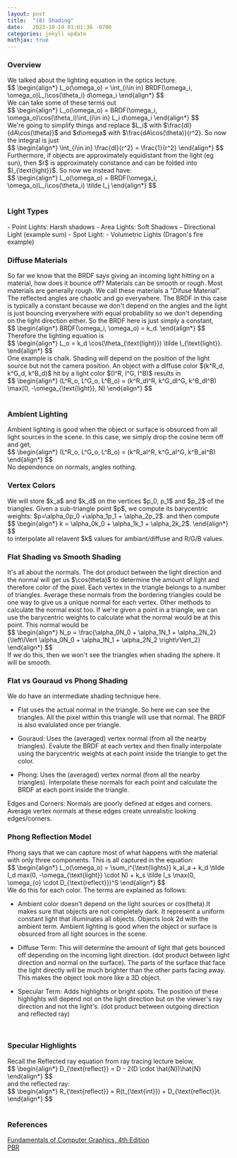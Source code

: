 ```yaml
---
layout: post
title:  "(8) Shading"
date:   2023-10-19 01:01:36 -0700
categories: jekyll update
mathjax: true
---
```

<!------------------------------------------------------------------------------------>
<h3>Overview</h3>
We talked about the lighting equation in the optics lecture.
<div>
$$
\begin{align*}
L_o(\omega_o) = \int_{i\in in} BRDF(\omega_i, \omega_o)L_i\cos(\theta_i) d\omega_i
\end{align*}
$$
</div>
We can take some of these terms out
<div>
$$
\begin{align*}
L_o(\omega_o) = BRDF(\omega_i, \omega_o)\cos(\theta_i)\int_{i\in in} L_i d\omega_i
\end{align*}
$$
</div>
We're going to simplify things and replace $L_i$ with $\frac{dI}{dA\cos(\theta)}$ and $d\omega$ with $\frac{dA\cos(\theta)}{r^2}. So now the integral is just
<div>
$$
\begin{align*}
\int_{i\in in} \frac{dI}{r^2} = \frac{1}{r^2}
\end{align*}
$$
</div>
Furthermore, if objects are approximately equidistant from the light (eg sun), then $r$ is approximately constance and can be folded into $I_{\text{light}}$. So now we instead have:
<div>
$$
\begin{align*}
L_o(\omega_o) = BRDF(\omega_i, \omega_o)L_i\cos(\theta_i) \tilde I_j
\end{align*}
$$
</div>
<br>
<!------------------------------------------------------------------------------------>
<h3>Light Types</h3>
- Point Lights: Harsh shadows
- Area Lights: Soft Shadows
- Directional Light (example sum)
- Spot Light: 
- Volumetric Lights (Dragon's fire example)
<br>
<!------------------------------------------------------------------------------------>
<h3>Diffuse Materials</h3>
So far we know that the BRDF says giving an incoming light hitting on a material, how does it bounce off? Materials can be smooth or rough. Most materials are generally rough. We call these materials a "Difuse Material". The reflected angles are chaotic and go everywhere. The BRDF in this case is typically a constant because we don't depend on the angles and the light is just bouncing everywhere with equal probability so we don't depending on the light direction either. So the BRDF here is just simply a constant,
<div>
$$
\begin{align*}
BRDF(\omega_i, \omega_o) = k_d.
\end{align*}
$$
</div>
Therefore the lighting equation is 
<div>
$$
\begin{align*}
L_o = k_d \cos(\theta_{\text{light}}) \tilde I_{\text{light}}.
\end{align*}
$$
</div>
One example is chalk. Shading will depend on the position of the light source but not the camera position. An object with a diffuse color $(k^R_d, k^G_d, k^B_d)$ hit by a light color $(I^R, I^G, I^B)$ results in
<div>
$$
\begin{align*}
(L^R_o, L^G_o, L^B_o) = (k^R_dI^R, k^G_dI^G, k^B_dI^B) \max(0, -\omega_{\text{light}}, N)
\end{align*}
$$
</div>
<br>
<!------------------------------------------------------------------------------------>
<h3>Ambient Lighting</h3>
Ambient lighting is good when the object or surface is obsurced from all light sources in the scene. In this case, we simply drop the cosine term off and get,
<div>
$$
\begin{align*}
(L^R_o, L^G_o, L^B_o) = (k^R_aI^R, k^G_aI^G, k^B_aI^B)
\end{align*}
$$
</div>
No dependence on normals, angles nothing.
<br>
<!------------------------------------------------------------------------------------>
<h3>Vertex Colors</h3>
We will store $k_a$ and $k_d$ on the vertices $p_0, p_1$ and $p_2$ of the triangles. Given a sub-triangle point $p$, we compute its barycentric weights: $p=\alpha_0p_0 +\alpha_1p_1 + \alpha_2p_2$. and then compute
<div>
$$
\begin{align*}
k = \alpha_0k_0 + \alpha_1k_1 + \alpha_2k_2$.
\end{align*}
$$
</div>
to interpolate all relavent $k$ values for ambiant/diffuse and R/G/B values.
<br>
<!------------------------------------------------------------------------------------>
<h3>Flat Shading vs Smooth Shading</h3>
It's all about the normals. The dot product between the light direction and the normal will get us $\cos(theta)$ to determine the amount of light and therefore color of the pixel. Each vertex in the triangle belongs to a number of triangles. Average these normals from the bordering triangles could be one way to give us a unique normal for each vertex. Other methods to calculate the normal exist too. If we're given a point in a triangle, we can use the barycentric weights to calculate what the normal would be at this point. This normal would be
<div>
$$
\begin{align*}
N_p = \frac{\alpha_0N_0 + \alpha_1N_1 + \alpha_2N_2}{\left\lVert \alpha_0N_0 + \alpha_1N_1 + \alpha_2N_2 \right\rVert_2}
\end{align*}
$$
</div>
If we do this, then we won't see the triangles when shading the sphere. It will be smooth.
<br>
<!------------------------------------------------------------------------------------>
<h3>Flat vs Gouraud vs Phong Shading</h3>
We do have an intermediate shading technique here.

- Flat uses the actual normal in the triangle. So here we can see the triangles. All the pixel within this triangle will use that normal. The BRDF is also evalulated once per triangle.

- Gouraud: Uses the (averaged) vertex normal (from all the nearby triangles). Evalute the BRDF at each vertex and then finally interpolate using the barycentric weights at each point inside the triangle to get the color.

- Phong: Uses the (averaged) vertex normal (from all the nearby triangles). Interpolate these normals for each point and calculate the BRDF at each point inside the triangle.

Edges and Corners:
Normals are poorly defined at edges and corners. Average vertex normals at these edges create unrealistic looking edges/corners. 
<br>
<!------------------------------------------------------------------------------------>
<h3>Phong Reflection Model</h3>
Phong says that we can capture most of what happens with the material with only three components. This is all captured in the equation:
<div>
$$
\begin{align*}
L_o(\omega_o) = \sum_i^{\text{lights}} k_aI_a + k_d \tilde I_d max(0, -\omega_{\text{light}} \cdot N) + k_s \tilde I_s \max(0, \omega_{o} \cdot D_{\text{reflect}})^S
\end{align*}
$$
</div>
We do this for each color. The terms are explained as follows:

- Ambient color doesn't depend on the light sources or cos(theta).It makes sure that objects are not completely dark. It represent a uniform constant light that illuminates all objects. Objects look 2d with the ambient term. Ambient lighting is good when the object or surface is obsurced from all light sources in the scene.

- Diffuse Term: This will determine the amount of light that gets bounced off depending on the incoming light direction. (dot product between light direction and normal on the surface). The parts of the surface that face the light directly will be much brighter than the other parts facing away. This makes the object look more like a 3D object.

- Specular Term: Adds highlights or bright spots. The position of these highlights will depend not on the light direction but on the viewer's ray direction and not the light's. (dot product between outgoing direction and reflected ray)
<br>
<!------------------------------------------------------------------------------------>
<h3>Specular Highlights</h3>
Recall the Reflected ray equation from ray tracing lecture below,
<div>
$$
\begin{align*}
D_{\text{reflect}} = D - 2(D \cdot \hat{N})\hat{N}
\end{align*}
$$
</div>
and the reflected ray:
<div>
$$
\begin{align*}
R_{\text{reflect}} = R(t_{\text{int}}) + D_{\text{reflect}}t.
\end{align*}
$$
</div>
<br>
<!------------------------------------------------------------------------------------>
<h3>References</h3>
<a href="https://www.amazon.com/Fundamentals-Computer-Graphics-Steve-Marschner/dp/1482229390">Fundamentals of Computer Graphics, 4th Edition</a>
<br>
<a href="https://www.pbr-book.org/3ed-2018/Introduction/Photorealistic_Rendering_and_the_Ray-Tracing_Algorithm"> PBR </a>
<br>

